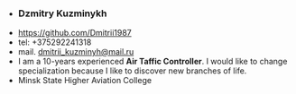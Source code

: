 * ### Dzmitry Kuzminykh ###
* <https://github.com/Dmitrii1987>
* tel: +375292241318
* mail. <dmitrii_kuzminyh@mail.ru>
* I am a 10-years experienced **Air Taffic Controller**. I would like to change specialization because I like to discover new branches of life.
* Minsk State Higher Aviation College
